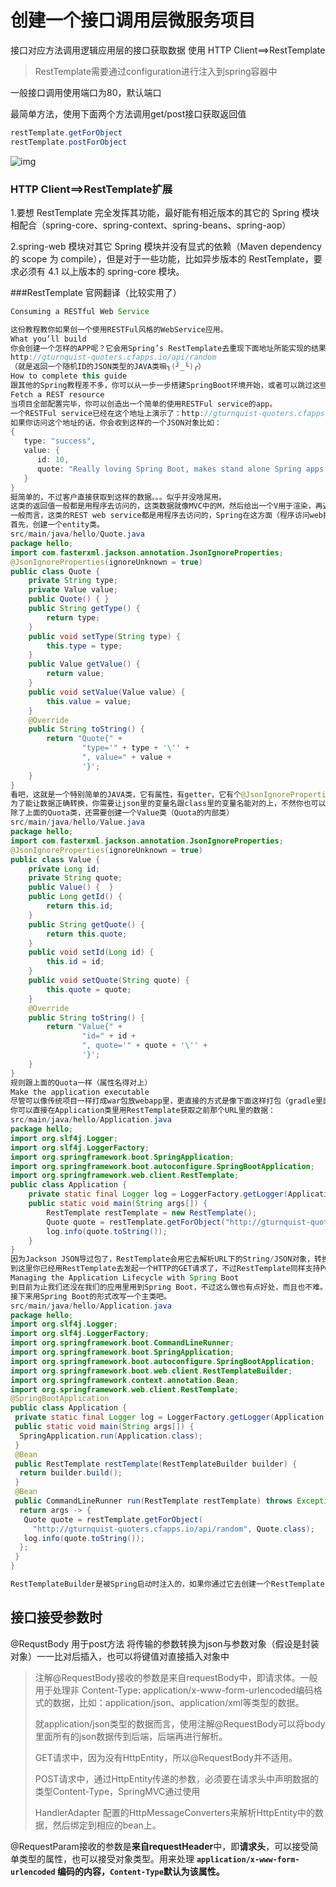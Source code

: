 # 创建一个接口调用层微服务项目

接口对应方法调用逻辑应用层的接口获取数据 使用 HTTP Client==>RestTemplate

> RestTemplate需要通过configuration进行注入到spring容器中

一般接口调用使用端口为80，默认端口



最简单方法，使用下面两个方法调用get/post接口获取返回值

```java
restTemplate.getForObject
restTemplate.postForObject
```

![img](../837)

### HTTP Client==>RestTemplate扩展

1.要想 RestTemplate 完全发挥其功能，最好能有相近版本的其它的 Spring 模块相配合（spring-core、spring-context、spring-beans、spring-aop）

2.spring-web 模块对其它 Spring 模块并没有显式的依赖（Maven dependency 的 scope 为  compile），但是对于一些功能，比如异步版本的 RestTemplate，要求必须有 4.1 以上版本的 spring-core 模块。

###RestTemplate 官网翻译（比较实用了）

```java
Consuming a RESTful Web Service

这份教程教你如果创一个使用RESTFul风格的WebService应用。
What you’ll build
你会创建一个怎样的APP呢？它会用Spring’s RestTemplate去重现下面地址所能实现的结果
http://gturnquist-quoters.cfapps.io/api/random
（就是返回一个随机ID的JSON类型的JAVA类嘛╮(╯_╰)╭）
How to complete this guide
跟其他的Spring教程差不多，你可以从一步一步搭建SpringBoot环境开始，或者可以跳过这些基础的配置（如果比较熟练了的话，直接在idea里用Spring initializer或者spring.ios上下载）。最终你能得到一份可以直接书写业务的代码。
Fetch a REST resource
当项目全部配置完毕，你可以创造出一个简单的使用RESTFul service的app。
一个RESTFul service已经在这个地址上演示了：http://gturnquist-quoters.cfapps.io/api/random。它能随机给出一个Spring Boot的名言（点点看就知道了），用JSON形式返回。
如果你访问这个地址的话，你会收到这样的一个JSON对象比如：
{
   type: "success",
   value: {
      id: 10,
      quote: "Really loving Spring Boot, makes stand alone Spring apps easy."
   }
}
挺简单的，不过客户直接获取到这样的数据。。。似乎并没啥屌用。
这类的返回值一般都是用程序去访问的，这类数据就像MVC中的M，然后给出一个V用于渲染，再返回。
一般而言，这类的REST web service都是用程序去访问的，Spring在这方面（程序访问web接口）提供了RestTemplate去方便开发。RestTemplate让与这些RESTFul service的访问只用一句代码，而且能自动转换类型。
首先，创建一个entity类。
src/main/java/hello/Quote.java
package hello;
import com.fasterxml.jackson.annotation.JsonIgnoreProperties;
@JsonIgnoreProperties(ignoreUnknown = true)
public class Quote {
    private String type;
    private Value value;
    public Quote() { }
    public String getType() {
        return type;
    }
    public void setType(String type) {
        this.type = type;
    }
    public Value getValue() {
        return value;
    }
    public void setValue(Value value) {
        this.value = value;
    }
    @Override
    public String toString() {
        return "Quote{" +
                "type='" + type + '\'' +
                ", value=" + value +
                '}';
    }
}
看吧，这就是一个特别简单的JAVA类，它有属性，有getter，它有个@JsonIgnoreProperties注解，从Jackson JSON里来的，这个注解用于表示忽略空字段，也就是说，在class转JSON的时候，如果有空字段，空字段不会出现在JSON中。
为了能让数据正确转换，你需要让json里的变量名跟class里的变量名能对的上，不然你也可以加个@JsonProperty手动去设置名字。
除了上面的Quota类，还需要创建一个Value类（Quota的内部类）
src/main/java/hello/Value.java
package hello;
import com.fasterxml.jackson.annotation.JsonIgnoreProperties;
@JsonIgnoreProperties(ignoreUnknown = true)
public class Value {
    private Long id;
    private String quote;
    public Value() {  }
    public Long getId() {
        return this.id;
    }
    public String getQuote() {
        return this.quote;
    }
    public void setId(Long id) {
        this.id = id;
    }
    public void setQuote(String quote) {
        this.quote = quote;
    }
    @Override
    public String toString() {
        return "Value{" +
                "id=" + id +
                ", quote='" + quote + '\'' +
                '}';
    }
}
规则跟上面的Quota一样（属性名得对上）
Make the application executable
尽管可以像传统项目一样打成war包放webapp里，更直接的方式是像下面这样打包（gradle里面的bootJar），它能把项目打成一个单个的jar，通过main函数启动，其内置了tomcat。
你可以直接在Application类里用RestTemplate获取之前那个URL里的数据：
src/main/java/hello/Application.java
package hello;
import org.slf4j.Logger;
import org.slf4j.LoggerFactory;
import org.springframework.boot.SpringApplication;
import org.springframework.boot.autoconfigure.SpringBootApplication;
import org.springframework.web.client.RestTemplate;
public class Application {
	private static final Logger log = LoggerFactory.getLogger(Application.class); 
    public static void main(String args[]) { 
        RestTemplate restTemplate = new RestTemplate(); 
        Quote quote = restTemplate.getForObject("http://gturnquist-quoters.cfapps.io/api/random", Quote.class); 
        log.info(quote.toString()); 
    } 
} 
因为Jackson JSON导过包了，RestTemplate会用它去解析URL下的String/JSON对象，转换成对应的类。至此，刚刚解析到的Quote类里的内容会被打印到控制台上。 
到这里你已经用RestTemplate去发起一个HTTP的GET请求了，不过RestTemplate同样支持POST，PUT，DELETE请求。 
Managing the Application Lifecycle with Spring Boot 
到目前为止我们还没在我们的应用里用到Spring Boot，不过这么做也有点好处，而且也不难。 
接下来用Spring Boot的形式改写一个主类吧。 
src/main/java/hello/Application.java 
package hello;  
import org.slf4j.Logger; 
import org.slf4j.LoggerFactory; 
import org.springframework.boot.CommandLineRunner; 
import org.springframework.boot.SpringApplication;  
import org.springframework.boot.autoconfigure.SpringBootApplication; 
import org.springframework.boot.web.client.RestTemplateBuilder; 
import org.springframework.context.annotation.Bean; 
import org.springframework.web.client.RestTemplate; 
@SpringBootApplication 
public class Application { 
 private static final Logger log = LoggerFactory.getLogger(Application.class); 
 public static void main(String args[]) { 
  SpringApplication.run(Application.class); 
 } 
 @Bean 
 public RestTemplate restTemplate(RestTemplateBuilder builder) { 
  return builder.build(); 
 }  
 @Bean 
 public CommandLineRunner run(RestTemplate restTemplate) throws Exception { 
  return args -> { 
   Quote quote = restTemplate.getForObject( 
     "http://gturnquist-quoters.cfapps.io/api/random", Quote.class); 
   log.info(quote.toString()); 
  }; 
 } 
}

RestTemplateBuilder是被Spring启动时注入的，如果你通过它去创建一个RestTemplate，那这个RestTemplate就能接受到所有相应的配置（在properties配置的关于RestTemplate的）。
```







## 接口接受参数时

@RequstBody 用于post方法 将传输的参数转换为json与参数对象（假设是封装对象）一一比对后插入，也可以将键值对直接插入对象中

>注解@RequestBody接收的参数是来自requestBody中，即请求体。一般用于处理非 Content-Type: application/x-www-form-urlencoded编码格式的数据，比如：application/json、application/xml等类型的数据。
>
>就application/json类型的数据而言，使用注解@RequestBody可以将body里面所有的json数据传到后端，后端再进行解析。
>
>GET请求中，因为没有HttpEntity，所以@RequestBody并不适用。
>
>POST请求中，通过HttpEntity传递的参数，必须要在请求头中声明数据的类型Content-Type，SpringMVC通过使用
>
>HandlerAdapter 配置的HttpMessageConverters来解析HttpEntity中的数据，然后绑定到相应的bean上。



@RequestParam接收的参数是**来自requestHeader**中，即**请求头**，可以接受简单类型的属性，也可以接受对象类型。用来处理 **`application/x-www-form-urlencoded` 编码的内容，`Content-Type`默认为该属性。**

